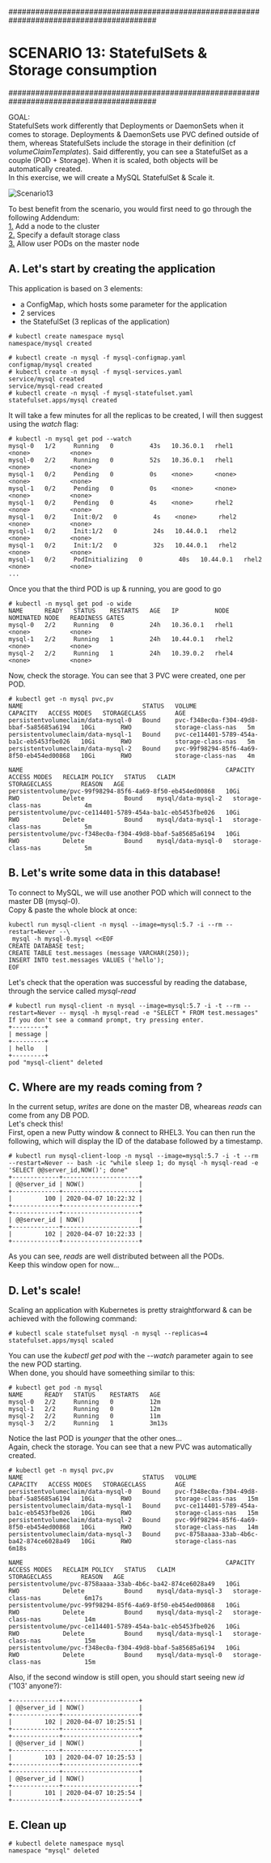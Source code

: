 #########################################################################################
# SCENARIO 13: StatefulSets & Storage consumption
#########################################################################################

GOAL:  
StatefulSets work differently that Deployments or DaemonSets when it comes to storage.
Deployments & DaemonSets use PVC defined outside of them, whereas StatefulSets include the storage in their definition (cf _volumeClaimTemplates_).
Said differently, you can see a StatefulSet as a couple (POD + Storage). When it is scaled, both objects will be automatically created.  
In this exercise, we will create a MySQL StatefulSet & Scale it.  

![Scenario13](Images/scenario13.jpg "Scenario13")

To best benefit from the scenario, you would first need to go through the following Addendum:  
[1.](https://github.com/YvosOnTheHub/LabNetApp/tree/master/Kubernetes_v2/Addendum/Addenda01) Add a node to the cluster  
[2.](https://github.com/YvosOnTheHub/LabNetApp/tree/master/Kubernetes_v2/Addendum/Addenda02) Specify a default storage class  
[3.](https://github.com/YvosOnTheHub/LabNetApp/tree/master/Kubernetes_v2/Addendum/Addenda03) Allow user PODs on the master node  

## A. Let's start by creating the application

This application is based on 3 elements:
- a ConfigMap, which hosts some parameter for the application
- 2 services
- the StatefulSet (3 replicas of the application)

```
# kubectl create namespace mysql
namespace/mysql created

# kubectl create -n mysql -f mysql-configmap.yaml
configmap/mysql created
# kubectl create -n mysql -f mysql-services.yaml
service/mysql created
service/mysql-read created
# kubectl create -n mysql -f mysql-statefulset.yaml
statefulset.apps/mysql created
```
It will take a few minutes for all the replicas to be created, I will then suggest using the _watch_ flag:
```
# kubectl -n mysql get pod --watch
mysql-0   1/2     Running   0          43s   10.36.0.1   rhel1   <none>           <none>
mysql-0   2/2     Running   0          52s   10.36.0.1   rhel1   <none>           <none>
mysql-1   0/2     Pending   0          0s    <none>      <none>   <none>           <none>
mysql-1   0/2     Pending   0          0s    <none>      <none>   <none>           <none>
mysql-1   0/2     Pending   0          4s    <none>      rhel2    <none>           <none>
mysql-1   0/2     Init:0/2   0          4s    <none>      rhel2    <none>           <none>
mysql-1   0/2     Init:1/2   0          24s   10.44.0.1   rhel2    <none>           <none>
mysql-1   0/2     Init:1/2   0          32s   10.44.0.1   rhel2    <none>           <none>
mysql-1   0/2     PodInitializing   0          40s   10.44.0.1   rhel2    <none>           <none>
...
```
Once you that the third POD is up & running, you are good to go
```
# kubectl -n mysql get pod -o wide
NAME      READY   STATUS    RESTARTS   AGE   IP          NODE    NOMINATED NODE   READINESS GATES
mysql-0   2/2     Running   0          24h   10.36.0.1   rhel1   <none>           <none>
mysql-1   2/2     Running   1          24h   10.44.0.1   rhel2   <none>           <none>
mysql-2   2/2     Running   1          24h   10.39.0.2   rhel4   <none>           <none>
```
Now, check the storage. You can see that 3 PVC were created, one per POD.
```
# kubectl get -n mysql pvc,pv 
NAME                                 STATUS   VOLUME                                     CAPACITY   ACCESS MODES   STORAGECLASS        AGE
persistentvolumeclaim/data-mysql-0   Bound    pvc-f348ec0a-f304-49d8-bbaf-5a85685a6194   10Gi       RWO            storage-class-nas   5m
persistentvolumeclaim/data-mysql-1   Bound    pvc-ce114401-5789-454a-ba1c-eb5453fbe026   10Gi       RWO            storage-class-nas   5m
persistentvolumeclaim/data-mysql-2   Bound    pvc-99f98294-85f6-4a69-8f50-eb454ed00868   10Gi       RWO            storage-class-nas   4m

NAME                                                        CAPACITY   ACCESS MODES   RECLAIM POLICY   STATUS   CLAIM                STORAGECLASS        REASON   AGE
persistentvolume/pvc-99f98294-85f6-4a69-8f50-eb454ed00868   10Gi       RWO            Delete           Bound    mysql/data-mysql-2   storage-class-nas            4m
persistentvolume/pvc-ce114401-5789-454a-ba1c-eb5453fbe026   10Gi       RWO            Delete           Bound    mysql/data-mysql-1   storage-class-nas            5m
persistentvolume/pvc-f348ec0a-f304-49d8-bbaf-5a85685a6194   10Gi       RWO            Delete           Bound    mysql/data-mysql-0   storage-class-nas            5m
```

## B. Let's write some data in this database!

To connect to MySQL, we will use another POD which will connect to the master DB (mysql-0).  
Copy & paste the whole block at once:
```
kubectl run mysql-client -n mysql --image=mysql:5.7 -i --rm --restart=Never --\
 mysql -h mysql-0.mysql <<EOF
CREATE DATABASE test;
CREATE TABLE test.messages (message VARCHAR(250));
INSERT INTO test.messages VALUES ('hello');
EOF
```
Let's check that the operation was successful by reading the database, through the service called _mysql-read_
```
# kubectl run mysql-client -n mysql --image=mysql:5.7 -i -t --rm --restart=Never -- mysql -h mysql-read -e "SELECT * FROM test.messages"
If you don't see a command prompt, try pressing enter.
+---------+
| message |
+---------+
| hello   |
+---------+
pod "mysql-client" deleted
```

## C. Where are my reads coming from ?

In the current setup, _writes_ are done on the master DB, wheareas _reads_ can come from any DB POD.  
Let's check this!  
First, open a new Putty window & connect to RHEL3. You can then run the following, which will display the ID of the database followed by a timestamp. 
```
# kubectl run mysql-client-loop -n mysql --image=mysql:5.7 -i -t --rm --restart=Never -- bash -ic "while sleep 1; do mysql -h mysql-read -e 'SELECT @@server_id,NOW()'; done"
+-------------+---------------------+
| @@server_id | NOW()               |
+-------------+---------------------+
|         100 | 2020-04-07 10:22:32 |
+-------------+---------------------+
+-------------+---------------------+
| @@server_id | NOW()               |
+-------------+---------------------+
|         102 | 2020-04-07 10:22:33 |
+-------------+---------------------+
```
As you can see, _reads_ are well distributed between all the PODs.  
Keep this window open for now...

## D. Let's scale!

Scaling an application with Kubernetes is pretty straightforward & can be achieved with the following command:
```
# kubectl scale statefulset mysql -n mysql --replicas=4
statefulset.apps/mysql scaled
```
You can use the _kubectl get pod_ with the _--watch_ parameter again to see the new POD starting.  
When done, you should have someething similar to this:
```
# kubectl get pod -n mysql
NAME      READY   STATUS    RESTARTS   AGE
mysql-0   2/2     Running   0          12m
mysql-1   2/2     Running   0          12m
mysql-2   2/2     Running   0          11m
mysql-3   2/2     Running   1          3m13s
```
Notice the last POD is _younger_ that the other ones...  
Again, check the storage. You can see that a new PVC was automatically created.
```
# kubectl get -n mysql pvc,pv 
NAME                                 STATUS   VOLUME                                     CAPACITY   ACCESS MODES   STORAGECLASS        AGE
persistentvolumeclaim/data-mysql-0   Bound    pvc-f348ec0a-f304-49d8-bbaf-5a85685a6194   10Gi       RWO            storage-class-nas   15m
persistentvolumeclaim/data-mysql-1   Bound    pvc-ce114401-5789-454a-ba1c-eb5453fbe026   10Gi       RWO            storage-class-nas   15m
persistentvolumeclaim/data-mysql-2   Bound    pvc-99f98294-85f6-4a69-8f50-eb454ed00868   10Gi       RWO            storage-class-nas   14m
persistentvolumeclaim/data-mysql-3   Bound    pvc-8758aaaa-33ab-4b6c-ba42-874ce6028a49   10Gi       RWO            storage-class-nas   6m18s

NAME                                                        CAPACITY   ACCESS MODES   RECLAIM POLICY   STATUS   CLAIM                STORAGECLASS        REASON   AGE
persistentvolume/pvc-8758aaaa-33ab-4b6c-ba42-874ce6028a49   10Gi       RWO            Delete           Bound    mysql/data-mysql-3   storage-class-nas            6m17s
persistentvolume/pvc-99f98294-85f6-4a69-8f50-eb454ed00868   10Gi       RWO            Delete           Bound    mysql/data-mysql-2   storage-class-nas            14m
persistentvolume/pvc-ce114401-5789-454a-ba1c-eb5453fbe026   10Gi       RWO            Delete           Bound    mysql/data-mysql-1   storage-class-nas            15m
persistentvolume/pvc-f348ec0a-f304-49d8-bbaf-5a85685a6194   10Gi       RWO            Delete           Bound    mysql/data-mysql-0   storage-class-nas            15m
```
Also, if the second window is still open, you should start seeing new _id_ ('103' anyone?):
```
+-------------+---------------------+
| @@server_id | NOW()               |
+-------------+---------------------+
|         102 | 2020-04-07 10:25:51 |
+-------------+---------------------+
+-------------+---------------------+
| @@server_id | NOW()               |
+-------------+---------------------+
|         103 | 2020-04-07 10:25:53 |
+-------------+---------------------+
+-------------+---------------------+
| @@server_id | NOW()               |
+-------------+---------------------+
|         101 | 2020-04-07 10:25:54 |
+-------------+---------------------+
```

## E. Clean up

```
# kubectl delete namespace mysql
namespace "mysql" deleted
```